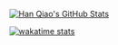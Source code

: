 [![Han Qiao's GitHub Stats](https://github-readme-stats.vercel.app/api?username=sweatybridge&hide=stars)](https://github.com/anuraghazra/github-readme-stats)
<!--[![top langs](https://github-readme-stats.vercel.app/api/top-langs/?username=sweatybridge&layout=compact)](https://github.com/anuraghazra/github-readme-stats)-->

[![wakatime stats](https://github-readme-stats.vercel.app/api/wakatime?username=sweatybridge&layout=compact)](https://github.com/anuraghazra/github-readme-stats)
